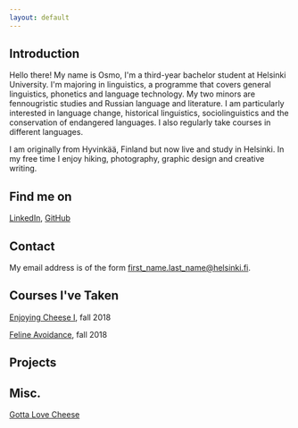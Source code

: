```yaml
---
layout: default
---
```


## Introduction

Hello there! My name is Osmo, I'm a third-year bachelor student at Helsinki University. I'm majoring in linguistics, a programme that covers general linguistics, phonetics and language technology. My two minors are fennougristic studies and Russian language and literature. I am particularly interested in language change, historical linguistics, sociolinguistics and the conservation of endangered languages. I also regularly take courses in different languages.

I am originally from Hyvinkää, Finland but now live and study in Helsinki. In my free time I enjoy hiking, photography, graphic design and creative writing.

## Find me on

[LinkedIn](https://fi.linkedin.com/mouse-mousekewitz), [GitHub](https://github.com/mokewitz)

## Contact

My email address is of the form first_name.last_name@helsinki.fi. 

## Courses I've Taken

[Enjoying Cheese I](https://courses.helsinki.fi/enjoying-cheese-I), fall 2018

[Feline Avoidance](https://courses.helsinki.fi/feline-avoidance), fall 2018

## Projects

## Misc. 

[Gotta Love Cheese](https://en.wikipedia.org/wiki/Cheese) 